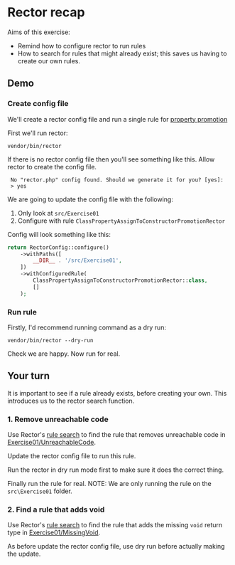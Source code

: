 # Rector recap

Aims of this exercise:

- Remind how to configure rector to run rules
- How to search for rules that might already exist; this saves us having to create our own rules.


## Demo

### Create config file

We'll create a rector config file and run a single rule for [property promotion](https://getrector.com/rule-detail/class-property-assign-to-constructor-promotion-rector)

First we'll run rector:

```shell
vendor/bin/rector
```

If there is no rector config file then you'll see something like this. Allow rector to create the config file.

```shell
 No "rector.php" config found. Should we generate it for you? [yes]:
 > yes
```

We are going to update the config file with the following:

1. Only look at `src/Exercise01`
2. Configure with rule `ClassPropertyAssignToConstructorPromotionRector`

Config will look something like this:

```php
return RectorConfig::configure()
    ->withPaths([
        __DIR__ . '/src/Exercise01',
    ])
    ->withConfiguredRule(
        ClassPropertyAssignToConstructorPromotionRector::class,
        []
    );
```

### Run rule

Firstly, I'd recommend running command as a dry run:

```shell
vendor/bin/rector --dry-run
```

Check we are happy. Now run for real.

## Your turn

It is important to see if a rule already exists, before creating your own. 
This introduces us to the rector search function. 

### 1. Remove unreachable code

Use Rector's [rule search](https://getrector.com/find-rule) to find the rule that removes unreachable code in [Exercise01/UnreachableCode](../src/Exercise01/UnreachableCode.php).

Update the rector config file to run this rule. 

Run the rector in dry run mode first to make sure it does the correct thing. 

Finally run the rule for real. NOTE: We are only running the rule on the `src\Exercise01` folder.


### 2. Find a rule that adds void 

Use Rector's [rule search](https://getrector.com/find-rule) to find the rule that adds the missing `void` return type in [Exercise01/MissingVoid](../src/Exercise01/MissingVoid.php).

As before update the rector config file, use dry run before actually making the update.

